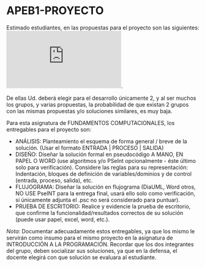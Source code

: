# APEB1-PROYECTO

Estimado estudiantes, en las propuestas para el proyecto son las siguientes: ![Propuestas de proyectos](https://github.com/FundComp-C-OF24/APEB1-PROYECTO/blob/main/Micelania%20ejercicios%20Proyecto.pdf).

De ellas Ud. deberá elegir para el desarrollo únicamente 2, y al ser muchos los grupos, y varias propuestas, la probabilidad de que existan 2 grupos con las mismas propuestas y/o soluciones similares, es muy baja. 

Para esta asignatura de FUNDAMENTOS COMPUTACIONALES, los entregables para el proyecto son: 

* ANÁLISIS: Planteamiento el esquema de forma general / breve de la solución. (Usar el formato ENTRADA | PROCESO | SALIDA)
* DISEÑO: Diseñar la solución formal en pseudocódigo A MANO, EN PAPEL O WORD (use algoritmos y/o PSeInt opcionalmente - éste último solo para verificación). Considere las reglas para su representación: Indentación, bloques de definición de variables/dominios y de control (entrada, proceso, salida), etc.
* FLUJOGRAMA: Diseñar la solución en flujograma (DiaUML, Word otros, NO USE PseINT para la entrega final, usará ello solo como verificación, si únicamente adjunta el .psc no será considerado para puntuar).
* PRUEBA DE ESCRITORIO: Realice y evidencie la prueba de escritorio, que confirme la funcionalidad/resultados correctos de su solución (puede usar papel, excel, word, etc.).

*Nota*: Documentar adecuadamente estos entregables, ya que los mismo le servirán como insumo para el mismo proyecto en la asignatura de INTRODUCCIÓN A LA PROGRAMACIÓN. Recordar que los dos integrantes del grupo, deben socializar sus soluciones, ya que en la defensa, el docente elegirá con que solución se evaluara al estudiante. 
